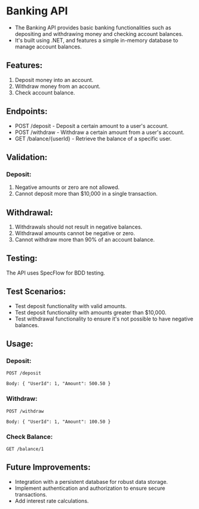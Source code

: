 # **Banking API**
* The Banking API provides basic banking functionalities such as depositing and withdrawing money and checking account balances. 
* It's built using .NET, and features a simple in-memory database to manage account balances.

## **Features:**
1. Deposit money into an account.
2. Withdraw money from an account.
3. Check account balance.

## **Endpoints:**
* POST /deposit - Deposit a certain amount to a user's account.
* POST /withdraw - Withdraw a certain amount from a user's account.
* GET /balance/{userId} - Retrieve the balance of a specific user.

## **Validation:**
### **Deposit:**
1. Negative amounts or zero are not allowed.
2. Cannot deposit more than $10,000 in a single transaction.

## **Withdrawal:**
1. Withdrawals should not result in negative balances.
2. Withdrawal amounts cannot be negative or zero.
3. Cannot withdraw more than 90% of an account balance.

## **Testing:**
The API uses SpecFlow for BDD testing.

## **Test Scenarios:**
* Test deposit functionality with valid amounts.
* Test deposit functionality with amounts greater than $10,000.
* Test withdrawal functionality to ensure it's not possible to have negative balances.

## **Usage:**

### Deposit:

`POST /deposit`

`Body:
{
    "UserId": 1,
    "Amount": 500.50
}`

### Withdraw:

`POST /withdraw`

`Body:
{
    "UserId": 1,
    "Amount": 100.50
}`

### Check Balance:

`GET /balance/1`

## **Future Improvements:**

* Integration with a persistent database for robust data storage.
* Implement authentication and authorization to ensure secure transactions.
* Add interest rate calculations.
